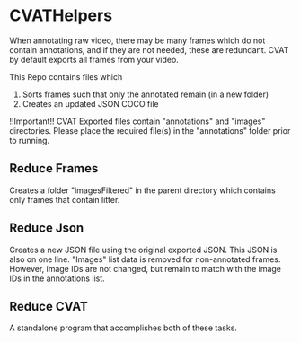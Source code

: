 # CVATHelpers
When annotating raw video, there may be many frames which do not contain annotations, and if they are not needed, these are redundant. CVAT by default exports all frames from your video.

This Repo contains files which 
1) Sorts frames such that only the annotated remain (in a new folder)
2) Creates an updated JSON COCO file

!!Important!! CVAT Exported files contain "annotations" and "images" directories. Please
place the required file(s) in the "annotations" folder prior to running.

## Reduce Frames
Creates a folder "imagesFiltered" in the parent directory which contains only frames that contain litter.

## Reduce Json
Creates a new JSON file using the original exported JSON. This JSON is also on one line. "Images" list data is removed for non-annotated frames. However, image IDs are not changed, but remain to match with the image IDs in the annotations list.

## Reduce CVAT
A standalone program that accomplishes both of these tasks.
